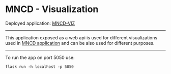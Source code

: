 # MNCD - Visualization

Deployed application: [MNCD-VIZ](https://mncd-viz.azurewebsites.net/)

---

This application exposed as a web api is used for different visualizations used in [MNCD application](https://github.com/matejkubinec/mncd-app) and can be also used for different purposes.

---

To run the app on port 5050 use:

```
flask run -h localhost -p 5050
```

